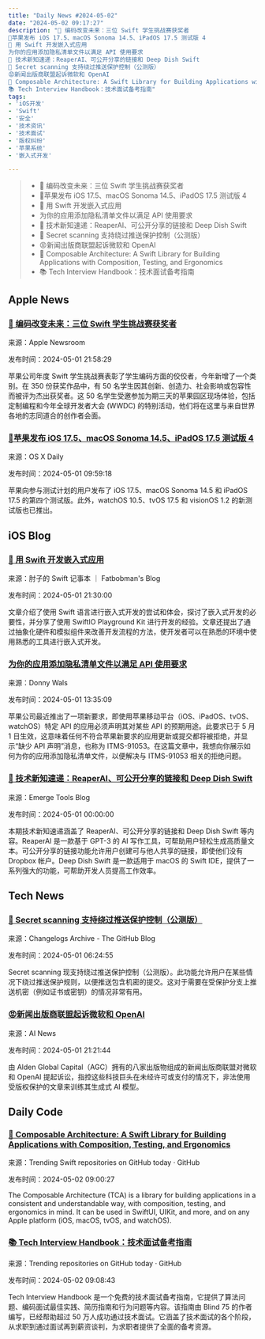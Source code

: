 ```yaml
---
title: "Daily News #2024-05-02"
date: "2024-05-02 09:17:27"
description: "🌟 编码改变未来：三位 Swift 学生挑战赛获奖者
🌟苹果发布 iOS 17.5、macOS Sonoma 14.5、iPadOS 17.5 测试版 4
🌟 用 Swift 开发嵌入式应用
为你的应用添加隐私清单文件以满足 API 使用要求
🌟 技术新知速递：ReaperAI、可公开分享的链接和 Deep Dish Swift
🚀 Secret scanning 支持绕过推送保护控制（公测版）
😡新闻出版商联盟起诉微软和 OpenAI
🌟 Composable Architecture: A Swift Library for Building Applications with Composition, Testing, and Ergonomics
📚 Tech Interview Handbook：技术面试备考指南"
tags: 
- 'iOS开发'
- 'Swift'
- '安全'
- '技术资讯'
- '技术面试'
- '版权纠纷'
- '苹果系统'
- '嵌入式开发'

---
```


> - 🌟 编码改变未来：三位 Swift 学生挑战赛获奖者
> - 🌟苹果发布 iOS 17.5、macOS Sonoma 14.5、iPadOS 17.5 测试版 4
> - 🌟 用 Swift 开发嵌入式应用
> - 为你的应用添加隐私清单文件以满足 API 使用要求
> - 🌟 技术新知速递：ReaperAI、可公开分享的链接和 Deep Dish Swift
> - 🚀 Secret scanning 支持绕过推送保护控制（公测版）
> - 😡新闻出版商联盟起诉微软和 OpenAI
> - 🌟 Composable Architecture: A Swift Library for Building Applications with Composition, Testing, and Ergonomics
> - 📚 Tech Interview Handbook：技术面试备考指南

## Apple News

### [🌟 编码改变未来：三位 Swift 学生挑战赛获奖者](https://www.apple.com/newsroom/2024/05/meet-three-swift-student-challenge-winners-changing-the-future-through-coding/)

来源：Apple Newsroom

发布时间：2024-05-01 21:58:29

苹果公司年度 Swift 学生挑战赛表彰了学生编码方面的佼佼者，今年新增了一个类别。在 350 份获奖作品中，有 50 名学生因其创新、创造力、社会影响或包容性而被评为杰出获奖者。这 50 名学生受邀参加为期三天的苹果园区现场体验，包括定制编程和今年全球开发者大会 (WWDC) 的特别活动，他们将在这里与来自世界各地的志同道合的创作者会面。

### [🌟苹果发布 iOS 17.5、macOS Sonoma 14.5、iPadOS 17.5 测试版 4](https://osxdaily.com/2024/04/30/beta-4-of-macos-sonoma-14-5-ios-17-5-ipados-17-5-available-for-testing/)

来源：OS X Daily

发布时间：2024-05-01 09:59:18

苹果向参与测试计划的用户发布了 iOS 17.5、macOS Sonoma 14.5 和 iPadOS 17.5 的第四个测试版。此外，watchOS 10.5、tvOS 17.5 和 visionOS 1.2 的新测试版也已推出。

## iOS Blog

### [🌟 用 Swift 开发嵌入式应用](https://fatbobman.com/zh/posts/developing-embedded-applications-with-swift/)

来源：肘子的 Swift 记事本 ｜ Fatbobman's Blog

发布时间：2024-05-01 21:30:00

文章介绍了使用 Swift 语言进行嵌入式开发的尝试和体会，探讨了嵌入式开发的必要性，并分享了使用 SwiftIO Playground Kit 进行开发的经验。文章还提出了通过抽象化硬件和模拟组件来改善开发流程的方法，使开发者可以在熟悉的环境中使用熟悉的工具进行嵌入式开发。

### [为你的应用添加隐私清单文件以满足 API 使用要求](https://www.donnywals.com/how-to-add-a-privacy-manifest-file-to-your-app-for-required-reason-api-usage/)

来源：Donny Wals

发布时间：2024-05-01 13:35:09

苹果公司最近推出了一项新要求，即使用苹果移动平台（iOS、iPadOS、tvOS、watchOS）特定 API 的应用必须声明其对某些 API 的预期用途。此要求已于 5 月 1 日生效，这意味着任何不符合苹果新要求的应用更新或提交都将被拒绝，并显示“缺少 API 声明”消息，也称为 ITMS-91053。在这篇文章中，我想向你展示如何为你的应用添加隐私清单文件，以便解决与 ITMS-91053 相关的拒绝问题。

### [🌟 技术新知速递：ReaperAI、可公开分享的链接和 Deep Dish Swift](https://www.emergetools.com/newsletter/april-2024)

来源：Emerge Tools Blog

发布时间：2024-05-01 00:00:00

本期技术新知速递涵盖了 ReaperAI、可公开分享的链接和 Deep Dish Swift 等内容。ReaperAI 是一款基于 GPT-3 的 AI 写作工具，可帮助用户轻松生成高质量文本。可公开分享的链接功能允许用户创建可与他人共享的链接，即使他们没有 Dropbox 帐户。Deep Dish Swift 是一款适用于 macOS 的 Swift IDE，提供了一系列强大的功能，可帮助开发人员提高工作效率。

## Tech News

### [🚀 Secret scanning 支持绕过推送保护控制（公测版）](https://github.blog/changelog/2024-04-30-secret-scanning-supports-bypass-controls-for-push-protection-public-beta)

来源：Changelogs Archive - The GitHub Blog

发布时间：2024-05-01 06:24:55

Secret scanning 现支持绕过推送保护控制（公测版）。此功能允许用户在某些情况下绕过推送保护规则，以便推送包含机密的提交。这对于需要在受保护分支上推送机密（例如证书或密钥）的情况非常有用。

### [😡新闻出版商联盟起诉微软和 OpenAI](https://www.artificialintelligence-news.com/2024/05/01/coalition-news-publishers-sue-microsoft-openai/)

来源：AI News

发布时间：2024-05-01 21:21:44

由 Alden Global Capital（AGC）拥有的八家出版物组成的新闻出版商联盟对微软和 OpenAI 提起诉讼，指控这些科技巨头在未经许可或支付的情况下，非法使用受版权保护的文章来训练其生成式 AI 模型。

## Daily Code

### [🌟 Composable Architecture: A Swift Library for Building Applications with Composition, Testing, and Ergonomics](https://github.com/pointfreeco/swift-composable-architecture)

来源：Trending Swift repositories on GitHub today · GitHub

发布时间：2024-05-02 09:00:27

The Composable Architecture (TCA) is a library for building applications in a consistent and understandable way, with composition, testing, and ergonomics in mind. It can be used in SwiftUI, UIKit, and more, and on any Apple platform (iOS, macOS, tvOS, and watchOS).

### [📚 Tech Interview Handbook：技术面试备考指南](https://github.com/yangshun/tech-interview-handbook)

来源：Trending repositories on GitHub today · GitHub

发布时间：2024-05-02 09:08:43

Tech Interview Handbook 是一个免费的技术面试备考指南，它提供了算法问题、编码面试最佳实践、简历指南和行为问题等内容。该指南由 Blind 75 的作者编写，已经帮助超过 50 万人成功通过技术面试。它涵盖了技术面试的各个阶段，从求职到通过面试再到薪资谈判，为求职者提供了全面的备考资源。
